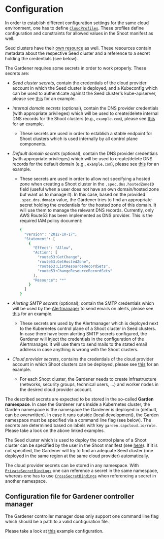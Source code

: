 # Configuration

In order to establish different configuration settings for the same cloud environment, one has to define [`CloudProfiles`](../../example/cloudprofile-aws.yaml). These profiles define configuration and constraints for allowed values in the Shoot manifest as well.

Seed clusters have their [own resource](../../example/seed-aws-dev.yaml) as well. These resources contain metadata about the respective Seed cluster and a reference to a secret holding the credentials (see below).

The Gardener requires some secrets in order to work properly. These secrets are:
* *Seed cluster secrets*, contain the credentials of the cloud provider account in which the Seed cluster is deployed, and a Kubeconfig which can be used to authenticate against the Seed cluster's kube-apiserver, please see [this](../../example/secret-seed-aws-dev.yaml) for an example.

* *Internal domain secrets* (optional), contain the DNS provider credentials (with appropriate privileges) which will be used to create/delete internal DNS records for the Shoot clusters (e.g., `example.com`), please see [this](../../example/secret-internal-domain.yaml) for an example.
  * These secrets are used in order to establish a stable endpoint for Shoot clusters which is used internally by all control plane components.

* *Default domain secrets* (optional), contain the DNS provider credentials (with appropriate privileges) which will be used to create/delete DNS records for the default domain (e.g., `example.com`), please see [this](../../example/secret-default-domain.yaml) for an example.
  * These secrets are used in order to allow not specifying a hosted zone when creating a Shoot cluster in the `.spec.dns.hostedZoneID` field (useful when a user does not have an own domain/hosted zone but want us to manage it). In this case, based on the provided `.spec.dns.domain` value, the Gardener tries to find an appropriate secret holding the credentials for the hosted zone of this domain. It will use them to manage the relevant DNS records. Currently, only AWS Route53 has been implemented as DNS provider. This is the required IAM policy document:
    ```bash
    {
      "Version": "2012-10-17",
      "Statement": [
        {
          "Effect": "Allow",
          "Action": [
            "route53:GetChange",
            "route53:GetHostedZone",
            "route53:ListResourceRecordSets",
            "route53:ChangeResourceRecordSets"
          ],
          "Resource": "*"
        }
      ]
    }
    ```

* *Alerting SMTP secrets* (optional), contain the SMTP credentials which will be used by the [Alertmanager](https://prometheus.io/docs/alerting/alertmanager/) to send emails on alerts, please see [this](../../example/secret-alerting-smtp.yaml) for an example.
  * These secrets are used by the Alertmanager which is deployed next to the Kubernetes control plane of a Shoot cluster in Seed clusters. In case there have been alerting SMTP secrets configured, the Gardener will inject the credentials in the configuration of the Alertmanager. It will use them to send mails to the stated email address in case anything is wrong with the Shoot clusters.

* *Cloud provider secrets*, contains the credentials of the cloud provider account in which Shoot clusters can be deployed, please see [this](../../example/secret-core-aws.yaml) for an example.
  * For each Shoot cluster, the Gardener needs to create infrastructure (networks, security groups, technical users, ...) and worker nodes in the desired cloud provider account.

The described secrets are expected to be stored in the so-called **Garden namespace**. In case the Gardener runs inside a Kubernetes cluster, the Garden namespace is the namespace the Gardener is deployed in (default, can be overwritten). In case it runs outside (local development), the Garden namespace must be specified via a command line flag (see below).
The secrets are determined based on labels with key `garden.sapcloud.io/role`. Please take a look on the above linked examples.

The Seed cluster which is used to deploy the control plane of a Shoot cluster can be specified by the user in the Shoot manifest (see [here](../../example/shoot-azure.yaml#L10)). If it is not specified, the Gardener will try to find an adequate Seed cluster (one deployed in the same region at the same cloud provider) automatically.

The cloud provider secrets can be stored in any namespace. With [`PrivateSecretBindings`](../../example/privatesecretbinding-core-aws.yaml) one can reference a secret in the same namespace, whereas one has to use [`CrossSecretBindings`](../../example/crosssecretbinding-default-my-aws-secret.yaml) when referencing a secret in another namespace.

## Configuration file for Gardener controller manager
The Gardener controller manager does only support one command line flag which should be a path to a valid configuration file.

Please take a look at [this](../../example/componentconfig-gardener-controller-manager.yaml) example configuration.
